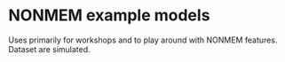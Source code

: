 NONMEM example models
=====================

Uses primarily for workshops and to play around with NONMEM features. Dataset are simulated.
